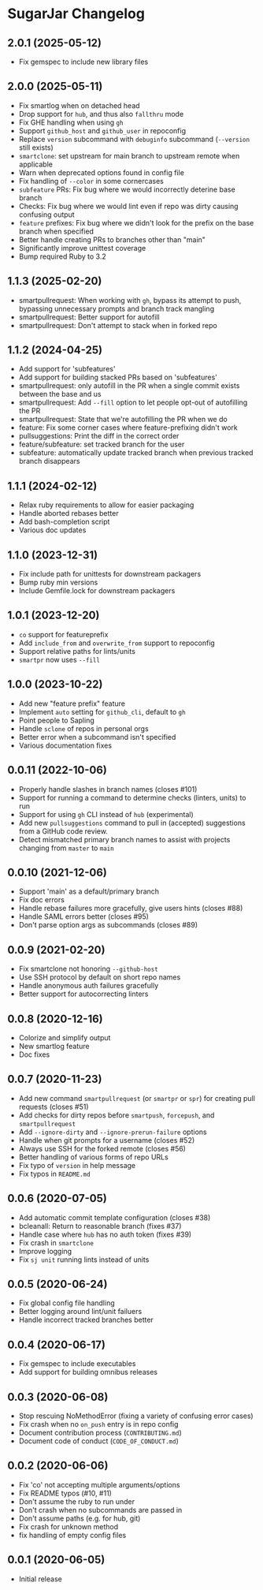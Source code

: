 # SugarJar Changelog

## 2.0.1 (2025-05-12)

* Fix gemspec to include new library files

## 2.0.0 (2025-05-11)

* Fix smartlog when on detached head
* Drop support for `hub`, and thus also `fallthru` mode
* Fix GHE handling when using `gh`
* Support `github_host` and `github_user` in repoconfig
* Replace `version` subcommand with `debuginfo` subcommand (`--version` still
  exists)
* `smartclone`: set upstream for main branch to upstream remote when applicable
* Warn when deprecated options found in config file
* Fix handling of `--color` in some cornercases
* `subfeature` PRs: Fix bug where we would incorrectly deterine base branch
* Checks: Fix bug where we would lint even if repo was dirty causing confusing
  output
* `feature` prefixes: Fix bug where we didn't look for the prefix on the base
  branch when specified
* Better handle creating PRs to branches other than "main"
* Significantly improve unittest coverage
* Bump required Ruby to 3.2

## 1.1.3 (2025-02-20)

* smartpullrequest: When working with `gh`, bypass its attempt to push,
  bypassing unnecessary prompts and branch track mangling
* smartpullrequest: Better support for autofill
* smartpullrequest: Don't attempt to stack when in forked repo

## 1.1.2 (2024-04-25)

* Add support for 'subfeatures'
* Add support for building stacked PRs based on 'subfeatures'
* smartpullrequest: only autofill in the PR when a single commit exists between
  the base and us
* smartpullrequest: Add `--fill` option to let people opt-out of autofilling the
  PR
* smartpullrequest: State that we're autofilling the PR when we do
* feature: Fix some corner cases where feature-prefixing didn't work
* pullsuggestions: Print the diff in the correct order
* feature/subfeature: set tracked branch for the user
* subfeature: automatically update tracked branch when previous tracked branch
  disappears

## 1.1.1 (2024-02-12)

* Relax ruby requirements to allow for easier packaging
* Handle aborted rebases better
* Add bash-completion script
* Various doc updates

## 1.1.0 (2023-12-31)

* Fix include path for unittests for downstream packagers
* Bump ruby min versions
* Include Gemfile.lock for downstream packagers

## 1.0.1 (2023-12-20)

* `co` support for featureprefix
* Add `include_from` and `overwrite_from` support to repoconfig
* Support relative paths for lints/units
* `smartpr` now uses `--fill`

## 1.0.0 (2023-10-22)

* Add new "feature prefix" feature
* Implement `auto` setting for `github_cli`, default to `gh`
* Point people to Sapling
* Handle `sclone` of repos in personal orgs
* Better error when a subcommand isn't specified
* Various documentation fixes

## 0.0.11 (2022-10-06)

* Properly handle slashes in branch names (closes #101)
* Support for running a command to determine checks (linters, units) to run
* Support for using `gh` CLI instead of `hub` (experimental)
* Add new `pullsuggestions` command to pull in (accepted) suggestions from a
  GitHub code review.
* Detect mismatched primary branch names to assist with projects changing from
  `master` to `main`

## 0.0.10 (2021-12-06)

* Support 'main' as a default/primary branch
* Fix doc errors
* Handle rebase failures more gracefully, give users hints (closes #88)
* Handle SAML errors better (closes #95)
* Don't parse option args as subcommands (closes #89)

## 0.0.9 (2021-02-20)

* Fix smartclone not honoring `--github-host`
* Use SSH protocol by default on short repo names
* Handle anonymous auth failures gracefully
* Better support for autocorrecting linters

## 0.0.8 (2020-12-16)

* Colorize and simplify output
* New smartlog feature
* Doc fixes

## 0.0.7 (2020-11-23)

* Add new command `smartpullrequest` (or `smartpr` or `spr`) for creating
  pull requests (closes #51)
* Add checks for dirty repos before `smartpush`, `forcepush`, and
  `smartpullrequest`
* Add `--ignore-dirty` and `--ignore-prerun-failure` options
* Handle when git prompts for a username (closes #52)
* Always use SSH for the forked remote (closes #56)
* Better handling of various forms of repo URLs
* Fix typo of `version` in help message
* Fix typos in `README.md`

## 0.0.6 (2020-07-05)

* Add automatic commit template configuration (closes #38)
* bcleanall: Return to reasonable branch (fixes #37)
* Handle case where `hub` has no auth token (fixes #39)
* Fix crash in `smartclone`
* Improve logging
* Fix `sj unit` running lints instead of units

## 0.0.5 (2020-06-24)

* Fix global config file handling
* Better logging around lint/unit failuers
* Handle incorrect tracked branches better

## 0.0.4 (2020-06-17)

* Fix gemspec to include executables
* Add support for building omnibus releases

## 0.0.3 (2020-06-08)

* Stop rescuing NoMethodError (fixing a variety of confusing error cases)
* Fix crash when no `on_push` entry is in repo config
* Document contribution process (`CONTRIBUTING.md`)
* Document code of conduct (`CODE_OF_CONDUCT.md`)

## 0.0.2 (2020-06-06)

* Fix 'co' not accepting multiple arguments/options
* Fix README typos (#10, #11)
* Don't assume the ruby to run under
* Don't crash when no subcommands are passed in
* Don't assume paths (e.g. for hub, git)
* Fix crash for unknown method
* fix handling of empty config files

## 0.0.1 (2020-06-05)

* Initial release
